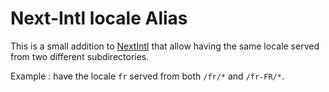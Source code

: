 # Next-Intl locale Alias

This is a small addition to [NextIntl](https://next-intl-docs.vercel.app) that allow having the same locale served from two different subdirectories.

Example : have the locale `fr` served from both `/fr/*` and `/fr-FR/*`.
